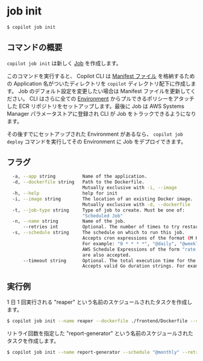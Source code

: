 # job init
```bash
$ copilot job init
```

## コマンドの概要

`copilot job init` は新しく [Job](../concepts/jobs.md) を作成します。

このコマンドを実行すると、 Copilot CLI は [Manifest ファイル](../manifest/overview.md) を格納するための Application 名がついたディレクトリを `copilot` ディレクトリ配下に作成します。 Job のデフォルト設定を変更したい場合は Manifest ファイルを更新してください。 CLI はさらに全ての [Environment](../concepts/environments.md) からプルできるポリシーをアタッチした ECR リポジトリをセットアップします。最後に Job は AWS Systems Manager パラメータストアに登録され CLI が Job をトラックできるようになります。

その後すでにセットアップされた Environment があるなら、 `copilot job deploy` コマンドを実行してその Environment に Job をデプロイできます。

## フラグ

```bash
  -a, --app string          Name of the application.
  -d, --dockerfile string   Path to the Dockerfile.
                            Mutually exclusive with -i, --image
  -h, --help                help for init
  -i, --image string        The location of an existing Docker image.
                            Mutually exclusive with -d, --dockerfile
  -t, --job-type string     Type of job to create. Must be one of:
                            "Scheduled Job"
  -n, --name string         Name of the job.
      --retries int         Optional. The number of times to try restarting the job on a failure.
  -s, --schedule string     The schedule on which to run this job. 
                            Accepts cron expressions of the format (M H DoM M DoW) and schedule definition strings. 
                            For example: "0 * * * *", "@daily", "@weekly", "@every 1h30m".
                            AWS Schedule Expressions of the form "rate(10 minutes)" or "cron(0 12 L * ? 2021)"
                            are also accepted.
      --timeout string      Optional. The total execution time for the task, including retries.
                            Accepts valid Go duration strings. For example: "2h", "1h30m", "900s".
```

## 実行例

1 日 1 回実行される "reaper" という名前のスケジュールされたタスクを作成します。
```bash
$ copilot job init --name reaper --dockerfile ./frontend/Dockerfile --schedule "every 2 hours"
```
リトライ回数を指定した "report-generator" という名前のスケジュールされたタスクを作成します。
```bash
$ copilot job init --name report-generator --schedule "@monthly" --retries 3 --timeout 900s
```